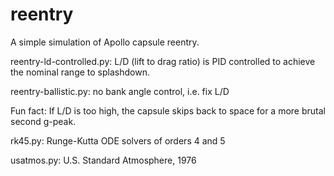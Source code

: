 # reentry
A simple simulation of Apollo capsule reentry. 

reentry-ld-controlled.py: L/D (lift to drag ratio) is PID controlled to achieve the nominal range to splashdown. 

reentry-ballistic.py: no bank angle control, i.e. fix L/D

Fun fact: If L/D is too high, the capsule skips back to space for a more brutal second g-peak.

rk45.py: Runge-Kutta ODE solvers of orders 4 and 5

usatmos.py: U.S. Standard Atmosphere, 1976

